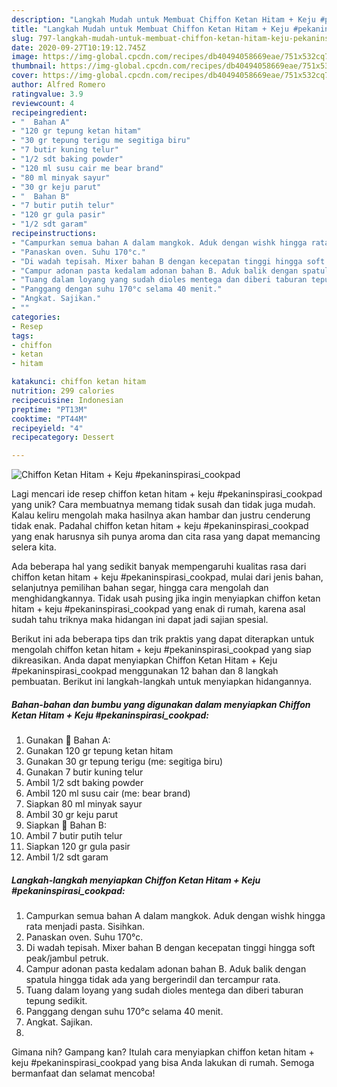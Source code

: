 ```yaml
---
description: "Langkah Mudah untuk Membuat Chiffon Ketan Hitam + Keju #pekaninspirasi_cookpad, Enak Banget"
title: "Langkah Mudah untuk Membuat Chiffon Ketan Hitam + Keju #pekaninspirasi_cookpad, Enak Banget"
slug: 797-langkah-mudah-untuk-membuat-chiffon-ketan-hitam-keju-pekaninspirasi-cookpad-enak-banget
date: 2020-09-27T10:19:12.745Z
image: https://img-global.cpcdn.com/recipes/db40494058669eae/751x532cq70/chiffon-ketan-hitam-keju-pekaninspirasi_cookpad-foto-resep-utama.jpg
thumbnail: https://img-global.cpcdn.com/recipes/db40494058669eae/751x532cq70/chiffon-ketan-hitam-keju-pekaninspirasi_cookpad-foto-resep-utama.jpg
cover: https://img-global.cpcdn.com/recipes/db40494058669eae/751x532cq70/chiffon-ketan-hitam-keju-pekaninspirasi_cookpad-foto-resep-utama.jpg
author: Alfred Romero
ratingvalue: 3.9
reviewcount: 4
recipeingredient:
- "  Bahan A"
- "120 gr tepung ketan hitam"
- "30 gr tepung terigu me segitiga biru"
- "7 butir kuning telur"
- "1/2 sdt baking powder"
- "120 ml susu cair me bear brand"
- "80 ml minyak sayur"
- "30 gr keju parut"
- "  Bahan B"
- "7 butir putih telur"
- "120 gr gula pasir"
- "1/2 sdt garam"
recipeinstructions:
- "Campurkan semua bahan A dalam mangkok. Aduk dengan wishk hingga rata menjadi pasta. Sisihkan."
- "Panaskan oven. Suhu 170°c."
- "Di wadah tepisah. Mixer bahan B dengan kecepatan tinggi hingga soft peak/jambul petruk."
- "Campur adonan pasta kedalam adonan bahan B. Aduk balik dengan spatula hingga tidak ada yang bergerindil dan tercampur rata."
- "Tuang dalam loyang yang sudah dioles mentega dan diberi taburan tepung sedikit."
- "Panggang dengan suhu 170°c selama 40 menit."
- "Angkat. Sajikan."
- ""
categories:
- Resep
tags:
- chiffon
- ketan
- hitam

katakunci: chiffon ketan hitam 
nutrition: 299 calories
recipecuisine: Indonesian
preptime: "PT13M"
cooktime: "PT44M"
recipeyield: "4"
recipecategory: Dessert

---
```



![Chiffon Ketan Hitam + Keju #pekaninspirasi_cookpad](https://img-global.cpcdn.com/recipes/db40494058669eae/751x532cq70/chiffon-ketan-hitam-keju-pekaninspirasi_cookpad-foto-resep-utama.jpg)

Lagi mencari ide resep chiffon ketan hitam + keju #pekaninspirasi_cookpad yang unik? Cara membuatnya memang tidak susah dan tidak juga mudah. Kalau keliru mengolah maka hasilnya akan hambar dan justru cenderung tidak enak. Padahal chiffon ketan hitam + keju #pekaninspirasi_cookpad yang enak harusnya sih punya aroma dan cita rasa yang dapat memancing selera kita.

Ada beberapa hal yang sedikit banyak mempengaruhi kualitas rasa dari chiffon ketan hitam + keju #pekaninspirasi_cookpad, mulai dari jenis bahan, selanjutnya pemilihan bahan segar, hingga cara mengolah dan menghidangkannya. Tidak usah pusing jika ingin menyiapkan chiffon ketan hitam + keju #pekaninspirasi_cookpad yang enak di rumah, karena asal sudah tahu triknya maka hidangan ini dapat jadi sajian spesial.




Berikut ini ada beberapa tips dan trik praktis yang dapat diterapkan untuk mengolah chiffon ketan hitam + keju #pekaninspirasi_cookpad yang siap dikreasikan. Anda dapat menyiapkan Chiffon Ketan Hitam + Keju #pekaninspirasi_cookpad menggunakan 12 bahan dan 8 langkah pembuatan. Berikut ini langkah-langkah untuk menyiapkan hidangannya.

<!--inarticleads1-->

##### Bahan-bahan dan bumbu yang digunakan dalam menyiapkan Chiffon Ketan Hitam + Keju #pekaninspirasi_cookpad:

1. Gunakan  🥗 Bahan A:
1. Gunakan 120 gr tepung ketan hitam
1. Gunakan 30 gr tepung terigu (me: segitiga biru)
1. Gunakan 7 butir kuning telur
1. Ambil 1/2 sdt baking powder
1. Ambil 120 ml susu cair (me: bear brand)
1. Siapkan 80 ml minyak sayur
1. Ambil 30 gr keju parut
1. Siapkan  🥗 Bahan B:
1. Ambil 7 butir putih telur
1. Siapkan 120 gr gula pasir
1. Ambil 1/2 sdt garam




<!--inarticleads2-->

##### Langkah-langkah menyiapkan Chiffon Ketan Hitam + Keju #pekaninspirasi_cookpad:

1. Campurkan semua bahan A dalam mangkok. Aduk dengan wishk hingga rata menjadi pasta. Sisihkan.
1. Panaskan oven. Suhu 170°c.
1. Di wadah tepisah. Mixer bahan B dengan kecepatan tinggi hingga soft peak/jambul petruk.
1. Campur adonan pasta kedalam adonan bahan B. Aduk balik dengan spatula hingga tidak ada yang bergerindil dan tercampur rata.
1. Tuang dalam loyang yang sudah dioles mentega dan diberi taburan tepung sedikit.
1. Panggang dengan suhu 170°c selama 40 menit.
1. Angkat. Sajikan.
1. 




Gimana nih? Gampang kan? Itulah cara menyiapkan chiffon ketan hitam + keju #pekaninspirasi_cookpad yang bisa Anda lakukan di rumah. Semoga bermanfaat dan selamat mencoba!
